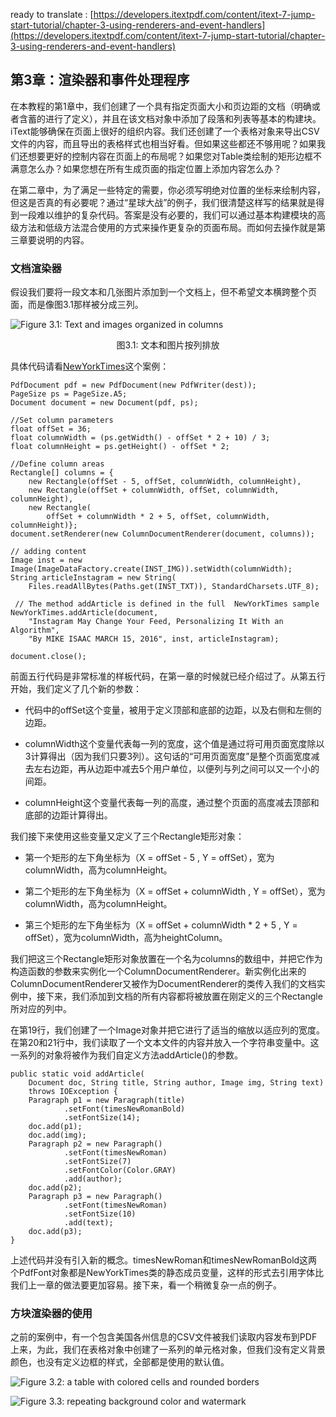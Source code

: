 ready to translate : [https://developers.itextpdf.com/content/itext-7-jump-start-tutorial/chapter-3-using-renderers-and-event-handlers](https://developers.itextpdf.com/content/itext-7-jump-start-tutorial/chapter-3-using-renderers-and-event-handlers)

## 第3章：渲染器和事件处理程序

在本教程的第1章中，我们创建了一个具有指定页面大小和页边距的文档（明确或者含蓄的进行了定义），并且在该文档对象中添加了段落和列表等基本的构建块。iText能够确保在页面上很好的组织内容。我们还创建了一个表格对象来导出CSV文件的内容，而且导出的表格样式也相当好看。但如果这些都还不够用呢？如果我们还想要更好的控制内容在页面上的布局呢？如果您对Table类绘制的矩形边框不满意怎么办？如果您想在所有生成页面的指定位置上添加内容怎么办？

在第二章中，为了满足一些特定的需要，你必须写明绝对位置的坐标来绘制内容，但这是否真的有必要呢？通过“星球大战”的例子，我们很清楚这样写的结果就是得到一段难以维护的复杂代码。答案是没有必要的，我们可以通过基本构建模块的高级方法和低级方法混合使用的方式来操作更复杂的页面布局。而如何去操作就是第三章要说明的内容。

### 文档渲染器

假设我们要将一段文本和几张图片添加到一个文档上，但不希望文本横跨整个页面，而是像图3.1那样被分成三列。

![Figure 3.1: Text and images organized in columns](https://developers.itextpdf.com/sites/default/files/C03F01.png)
<p align="center">图3.1: 文本和图片按列排放</p>

具体代码请看[NewYorkTimes](https://developers.itextpdf.com/content/itext-7-jump-start-tutorial/examples/chapter-3#1742-c03e01_newyorktimes.java)这个案例：

```
PdfDocument pdf = new PdfDocument(new PdfWriter(dest));
PageSize ps = PageSize.A5;
Document document = new Document(pdf, ps);
 
//Set column parameters
float offSet = 36;
float columnWidth = (ps.getWidth() - offSet * 2 + 10) / 3;
float columnHeight = ps.getHeight() - offSet * 2;
 
//Define column areas
Rectangle[] columns = {
    new Rectangle(offSet - 5, offSet, columnWidth, columnHeight),
    new Rectangle(offSet + columnWidth, offSet, columnWidth, columnHeight),
    new Rectangle(
        offSet + columnWidth * 2 + 5, offSet, columnWidth, columnHeight)};
document.setRenderer(new ColumnDocumentRenderer(document, columns));
 
// adding content
Image inst = new Image(ImageDataFactory.create(INST_IMG)).setWidth(columnWidth);
String articleInstagram = new String(
    Files.readAllBytes(Paths.get(INST_TXT)), StandardCharsets.UTF_8);
 
 // The method addArticle is defined in the full  NewYorkTimes sample
NewYorkTimes.addArticle(document,
    "Instagram May Change Your Feed, Personalizing It With an Algorithm",
    "By MIKE ISAAC MARCH 15, 2016", inst, articleInstagram);
 
document.close();
```

前面五行代码是非常标准的样板代码，在第一章的时候就已经介绍过了。从第五行开始，我们定义了几个新的参数：

* 代码中的offSet这个变量，被用于定义顶部和底部的边距，以及右侧和左侧的边距。

* columnWidth这个变量代表每一列的宽度，这个值是通过将可用页面宽度除以3计算得出（因为我们只要3列）。这句话的“可用页面宽度”是整个页面宽度减去左右边距，再从边距中减去5个用户单位，以便列与列之间可以又一个小的间距。

* columnHeight这个变量代表每一列的高度，通过整个页面的高度减去顶部和底部的边距计算得出。

我们接下来使用这些变量又定义了三个Rectangle矩形对象：

* 第一个矩形的左下角坐标为（X = offSet - 5 , Y = offSet），宽为columnWidth，高为columnHeight。

* 第二个矩形的左下角坐标为（X = offSet + columnWidth , Y = offSet），宽为columnWidth，高为columnHeight。

* 第三个矩形的左下角坐标为（X = offSet + columnWidth * 2 + 5 , Y = offSet），宽为columnWidth，高为heightColumn。

我们把这三个Rectangle矩形对象放置在一个名为columns的数组中，并把它作为构造函数的参数来实例化一个ColumnDocumentRenderer。新实例化出来的ColumnDocumentRenderer又被作为DocumentRenderer的类传入我们的文档实例中，接下来，我们添加到文档的所有内容都将被放置在刚定义的三个Rectangle所对应的列中。

在第19行，我们创建了一个Image对象并把它进行了适当的缩放以适应列的宽度。在第20和21行中，我们读取了一个文本文件的内容并放入一个字符串变量中。这一系列的对象将被作为我们自定义方法addArticle()的参数。

```
public static void addArticle(
    Document doc, String title, String author, Image img, String text)
    throws IOException {
    Paragraph p1 = new Paragraph(title)
            .setFont(timesNewRomanBold)
            .setFontSize(14);
    doc.add(p1);
    doc.add(img);
    Paragraph p2 = new Paragraph()
            .setFont(timesNewRoman)
            .setFontSize(7)
            .setFontColor(Color.GRAY)
            .add(author);
    doc.add(p2);
    Paragraph p3 = new Paragraph()
            .setFont(timesNewRoman)
            .setFontSize(10)
            .add(text);
    doc.add(p3);
}
```

上述代码并没有引入新的概念。timesNewRoman和timesNewRomanBold这两个PdfFont对象都是NewYorkTimes类的静态成员变量，这样的形式去引用字体比我们上一章的做法要更加容易。接下来，看一个稍微复杂一点的例子。

### 方块渲染器的使用

之前的案例中，有一个包含美国各州信息的CSV文件被我们读取内容发布到PDF上来，为此，我们在表格对象中创建了一系列的单元格对象，但我们没有定义背景颜色，也没有定义边框的样式，全部都是使用的默认值。




![Figure 3.2: a table with colored cells and rounded borders](https://developers.itextpdf.com/sites/default/files/C03F02_0.png)

![Figure 3.3: repeating background color and watermark](https://developers.itextpdf.com/sites/default/files/C03F03_1.png)

